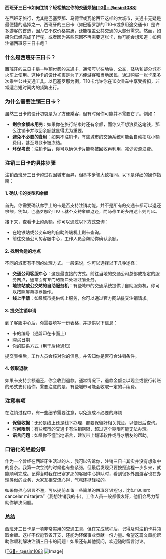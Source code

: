 **西班牙三日卡如何注销？轻松搞定你的交通烦恼[[TG💪+ @esim1088](https://t.me/s/esim1088)]**

在西班牙旅行，尤其是巴塞罗那、马德里或瓦伦西亚这样的大城市，交通卡无疑是最便捷的选择之一。西班牙的三日卡（如巴塞罗那的T10卡或多用途交通卡）是许多游客的首选，因为它不仅价格实惠，还能覆盖公共交通的大部分需求。然而，如果你已经完成了行程，或者因为某些原因不再需要这张卡，你可能会想知道：如何注销西班牙三日卡呢？

### 什么是西班牙三日卡？

西班牙的三日卡是一种预付费的交通卡，通常可以在地铁、公交、轻轨和部分城市火车上使用。这种卡的设计初衷是为了方便游客和当地居民，通过购买一张卡来多次乘坐公共交通工具。以巴塞罗那为例，T10卡允许你在10次乘车中享受折扣，非常适合短时间内的频繁出行。

### 为什么需要注销三日卡？

虽然三日卡的设计初衷是为了方便乘客，但有时候你可能并不需要它了。例如：

- **剩余余额未用完**：如果你在旅行结束时还有余额，而你又不想浪费这笔钱，那么注销卡并取回余额就显得尤为重要。
- **避免不必要的费用**：如果不注销卡，有些城市的交通系统可能会自动扣除小额费用，甚至导致卡被冻结。
- **环保考虑**：注销卡后，你可以确保卡片能够被回收再利用，减少资源浪费。

### 注销三日卡的具体步骤

注销西班牙三日卡的过程因城市而异，但基本步骤大致相同。以下是详细的操作指南：

#### 1. 确认卡的类型和余额

首先，你需要确认你手上的卡是否支持注销功能。并不是所有的交通卡都可以退还余额。例如，巴塞罗那的T10卡就不支持余额退还，而马德里的多用途卡则可以。

接下来，查看卡上的余额。你可以通过以下方式查询：
- 在地铁站或公交车站的自助终端机上刷卡查询。
- 前往交通公司的客服中心，工作人员会帮助你确认余额。

#### 2. 找到合适的地点

不同的城市有不同的处理方式。一般来说，你可以选择以下几种途径：

- **交通公司客服中心**：这是最直接的方式。前往当地的交通公司总部或指定的服务网点，通常会有专门的窗口处理注销业务。
- **地铁站或公交站的自助服务机**：有些城市的交通系统提供了自助服务机，你可以按照屏幕提示操作。
- **线上申请**：如果城市提供线上服务，你可以通过官方网站提交注销请求。

#### 3. 提交注销申请

到了客服中心后，你需要填写一份表格，并提供以下信息：
- 卡的编号（通常印在卡面上）
- 购买日期
- 你的联系方式（用于后续通知）

提交表格后，工作人员会核对你的信息，并告知你是否符合注销条件。

#### 4. 领取退款

如果卡支持余额退还，你会收到退款。通常情况下，退款金额会以现金或银行转账的形式支付给你。需要注意的是，有些城市可能会收取一定的手续费。

### 注意事项

在注销过程中，有一些细节需要注意，以免造成不必要的麻烦：

- **保留收据**：无论是线上还是线下办理，都要保留好相关凭证，以便日后查询。
- **时间限制**：有些城市的交通卡有注销期限，超过这个期限可能无法办理。
- **语言问题**：如果你不懂当地语言，建议带上翻译软件或寻求朋友的帮助。

### 口语化的经验分享

作为一个曾经在西班牙生活过的人，我可以告诉你，注销三日卡其实并没有想象中的复杂。我第一次尝试的时候也有些紧张，但最后发现只要按照流程一步步来，就能顺利完成。记得当时我在巴塞罗那的客服中心排队时，看到很多外国游客也在办理类似的业务，大家互相交流心得，气氛还挺轻松的。

如果你担心语言不通，可以提前准备一些简单的西班牙语短句，比如“Quiero cancelar mi tarjeta”（我想注销我的卡）。工作人员一般都很友好，他们会尽力帮助你解决问题。

### 总结

西班牙三日卡是一项非常实用的交通工具，但在完成旅程后，记得及时注销卡并领取余额。这样不仅能节省开支，还能为环保事业贡献一份力量。希望这篇文章能帮助你顺利解决注销三日卡的问题！如果还有其他疑问，欢迎随时留言讨论。

[[TG💪+ @esim1088](https://t.me/s/esim1088) ![Image](https://i.postimg.cc/4NQfJmqS/Snipaste-2025-05-13-00-14-12.png)]